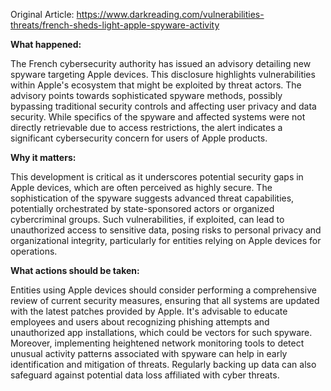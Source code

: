 Original Article: https://www.darkreading.com/vulnerabilities-threats/french-sheds-light-apple-spyware-activity

**What happened:**

The French cybersecurity authority has issued an advisory detailing new spyware targeting Apple devices. This disclosure highlights vulnerabilities within Apple's ecosystem that might be exploited by threat actors. The advisory points towards sophisticated spyware methods, possibly bypassing traditional security controls and affecting user privacy and data security. While specifics of the spyware and affected systems were not directly retrievable due to access restrictions, the alert indicates a significant cybersecurity concern for users of Apple products.

**Why it matters:**

This development is critical as it underscores potential security gaps in Apple devices, which are often perceived as highly secure. The sophistication of the spyware suggests advanced threat capabilities, potentially orchestrated by state-sponsored actors or organized cybercriminal groups. Such vulnerabilities, if exploited, can lead to unauthorized access to sensitive data, posing risks to personal privacy and organizational integrity, particularly for entities relying on Apple devices for operations.

**What actions should be taken:**

Entities using Apple devices should consider performing a comprehensive review of current security measures, ensuring that all systems are updated with the latest patches provided by Apple. It's advisable to educate employees and users about recognizing phishing attempts and unauthorized app installations, which could be vectors for such spyware. Moreover, implementing heightened network monitoring tools to detect unusual activity patterns associated with spyware can help in early identification and mitigation of threats. Regularly backing up data can also safeguard against potential data loss affiliated with cyber threats.